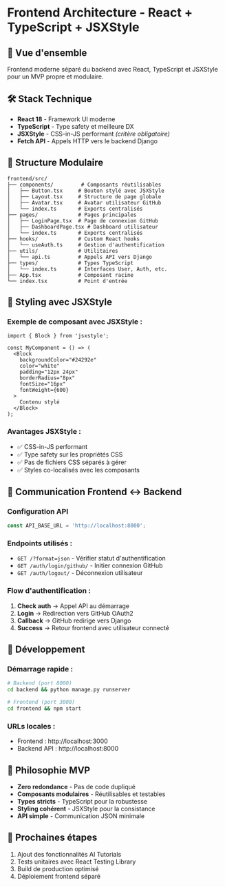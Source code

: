# Frontend Architecture - React + TypeScript + JSXStyle

## 🎯 Vue d'ensemble

Frontend moderne séparé du backend avec React, TypeScript et JSXStyle pour un MVP propre et modulaire.

## 🛠 Stack Technique

- **React 18** - Framework UI moderne
- **TypeScript** - Type safety et meilleure DX
- **JSXStyle** - CSS-in-JS performant *(critère obligatoire)*
- **Fetch API** - Appels HTTP vers le backend Django

## 📁 Structure Modulaire

```
frontend/src/
├── components/         # Composants réutilisables
│   ├── Button.tsx     # Bouton stylé avec JSXStyle
│   ├── Layout.tsx     # Structure de page globale  
│   ├── Avatar.tsx     # Avatar utilisateur GitHub
│   └── index.ts       # Exports centralisés
├── pages/             # Pages principales
│   ├── LoginPage.tsx  # Page de connexion GitHub
│   ├── DashboardPage.tsx # Dashboard utilisateur
│   └── index.ts       # Exports centralisés
├── hooks/             # Custom React hooks
│   └── useAuth.ts     # Gestion d'authentification
├── utils/             # Utilitaires
│   └── api.ts         # Appels API vers Django
├── types/             # Types TypeScript
│   └── index.ts       # Interfaces User, Auth, etc.
├── App.tsx            # Composant racine
└── index.tsx          # Point d'entrée
```

## 🎨 Styling avec JSXStyle

### Exemple de composant avec JSXStyle :

```tsx
import { Block } from 'jsxstyle';

const MyComponent = () => (
  <Block
    backgroundColor="#24292e"
    color="white"
    padding="12px 24px"
    borderRadius="8px"
    fontSize="16px"
    fontWeight={600}
  >
    Contenu stylé
  </Block>
);
```

### Avantages JSXStyle :
- ✅ CSS-in-JS performant
- ✅ Type safety sur les propriétés CSS
- ✅ Pas de fichiers CSS séparés à gérer
- ✅ Styles co-localisés avec les composants

## 🔗 Communication Frontend ↔ Backend

### Configuration API
```typescript
const API_BASE_URL = 'http://localhost:8000';
```

### Endpoints utilisés :
- `GET /?format=json` - Vérifier statut d'authentification
- `GET /auth/login/github/` - Initier connexion GitHub
- `GET /auth/logout/` - Déconnexion utilisateur

### Flow d'authentification :
1. **Check auth** → Appel API au démarrage
2. **Login** → Redirection vers GitHub OAuth2
3. **Callback** → GitHub redirige vers Django
4. **Success** → Retour frontend avec utilisateur connecté

## 🚀 Développement

### Démarrage rapide :
```bash
# Backend (port 8000)
cd backend && python manage.py runserver

# Frontend (port 3000) 
cd frontend && npm start
```

### URLs locales :
- Frontend : http://localhost:3000
- Backend API : http://localhost:8000

## 🎯 Philosophie MVP

- **Zero redondance** - Pas de code dupliqué
- **Composants modulaires** - Réutilisables et testables  
- **Types stricts** - TypeScript pour la robustesse
- **Styling cohérent** - JSXStyle pour la consistance
- **API simple** - Communication JSON minimale

## 🔄 Prochaines étapes

1. Ajout des fonctionnalités AI Tutorials
2. Tests unitaires avec React Testing Library
3. Build de production optimisé
4. Déploiement frontend séparé 